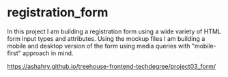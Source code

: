 # registration_form
In this project I am building a registration form using a wide variety of HTML form input types and attributes. Using the mockup files I am building a mobile and desktop version of the form using media queries with "mobile-first" approach in mind.

https://ashahry.github.io/treehouse-frontend-techdegree/project03_form/

